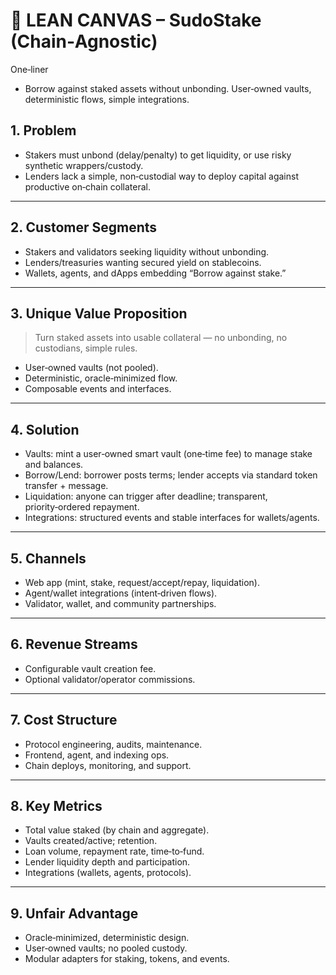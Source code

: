 # 🧩 LEAN CANVAS – SudoStake (Chain‑Agnostic)

One‑liner
- Borrow against staked assets without unbonding. User‑owned vaults, deterministic flows, simple integrations.

## 1. Problem

- Stakers must unbond (delay/penalty) to get liquidity, or use risky synthetic wrappers/custody.
- Lenders lack a simple, non‑custodial way to deploy capital against productive on‑chain collateral.

---

## 2. Customer Segments

- Stakers and validators seeking liquidity without unbonding.
- Lenders/treasuries wanting secured yield on stablecoins.
- Wallets, agents, and dApps embedding “Borrow against stake.”

---

## 3. Unique Value Proposition

> Turn staked assets into usable collateral — no unbonding, no custodians, simple rules.

- User‑owned vaults (not pooled).
- Deterministic, oracle‑minimized flow.
- Composable events and interfaces.

---

## 4. Solution

- Vaults: mint a user‑owned smart vault (one‑time fee) to manage stake and balances.
- Borrow/Lend: borrower posts terms; lender accepts via standard token transfer + message.
- Liquidation: anyone can trigger after deadline; transparent, priority‑ordered repayment.
- Integrations: structured events and stable interfaces for wallets/agents.

---

## 5. Channels

- Web app (mint, stake, request/accept/repay, liquidation).
- Agent/wallet integrations (intent‑driven flows).
- Validator, wallet, and community partnerships.

---

## 6. Revenue Streams

- Configurable vault creation fee.
- Optional validator/operator commissions.

---

## 7. Cost Structure

- Protocol engineering, audits, maintenance.
- Frontend, agent, and indexing ops.
- Chain deploys, monitoring, and support.

---

## 8. Key Metrics

- Total value staked (by chain and aggregate).
- Vaults created/active; retention.
- Loan volume, repayment rate, time‑to‑fund.
- Lender liquidity depth and participation.
- Integrations (wallets, agents, protocols).

---

## 9. Unfair Advantage

- Oracle‑minimized, deterministic design.
- User‑owned vaults; no pooled custody.
- Modular adapters for staking, tokens, and events.

